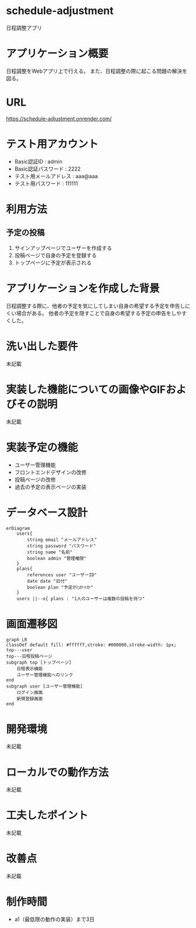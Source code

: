 # schedule-adjustment
日程調整アプリ

# アプリケーション概要
日程調整をWebアプリ上で行える。
また、日程調整の際に起こる問題の解決を図る。

# URL
https://schedule-adjustment.onrender.com/

# テスト用アカウント
- Basic認証ID : admin
- Basic認証パスワード : 2222
- テスト用メールアドレス : aaa@aaa
- テスト用パスワード : 111111

# 利用方法
## 予定の投稿
1. サインアップページでユーザーを作成する
2. 投稿ページで自身の予定を登録する
3. トップページに予定が表示される

# アプリケーションを作成した背景
日程調整する際に、他者の予定を気にしてしまい自身の希望する予定を申告しにくい場合がある。
他者の予定を隠すことで自身の希望する予定の申告をしやすくした。

# 洗い出した要件
未記載

# 実装した機能についての画像やGIFおよびその説明
未記載

# 実装予定の機能
- ユーザー管理機能
- フロントエンドデザインの改修
- 投稿ページの改修
- 過去の予定の表示ページの実装

# データベース設計
```mermaid
erDiagram
	users{
		string email "メールアドレス"
		string password "パスワード"
		string name "名前"
		boolean admin "管理権限"
	}
	plans{
		references user "ユーザーID"
		date date "日付"
		boolean plan "予定が◯か☓か"
	}
	users ||--o{ plans : "1人のユーザーは複数の投稿を持つ"
```

# 画面遷移図
```mermaid
graph LR
classDef default fill: #ffffff,stroke: #000000,stroke-width: 1px;
top---user
top---日程投稿ページ
subgraph top [トップページ]
	日程表示機能
	ユーザー管理機能へのリンク
end
subgraph user [ユーザー管理機能]
	ログイン画面
	新規登録画面
end
```


# 開発環境
未記載

# ローカルでの動作方法
未記載

# 工夫したポイント
未記載

# 改善点
未記載

# 制作時間
- a1（最低限の動作の実装）まで3日